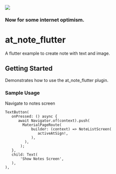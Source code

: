 <img src="https://atsign.dev/assets/img/@developersmall.png?sanitize=true">

### Now for some internet optimism.

# at_note_flutter
A flutter example to create note with text and image.

## Getting Started

Demonstrates how to use the at_note_flutter plugin.

### Sample Usage

Navigate to notes screen
```
TextButton(
   onPressed: () async {
      await Navigator.of(context).push(
        MaterialPageRoute(
            builder: (context) => NoteListScreen(
               activeAtSign!,
            ),
         ),
       );
   },
   child: Text(
       'Show Notes Screen',
   ),
),
```